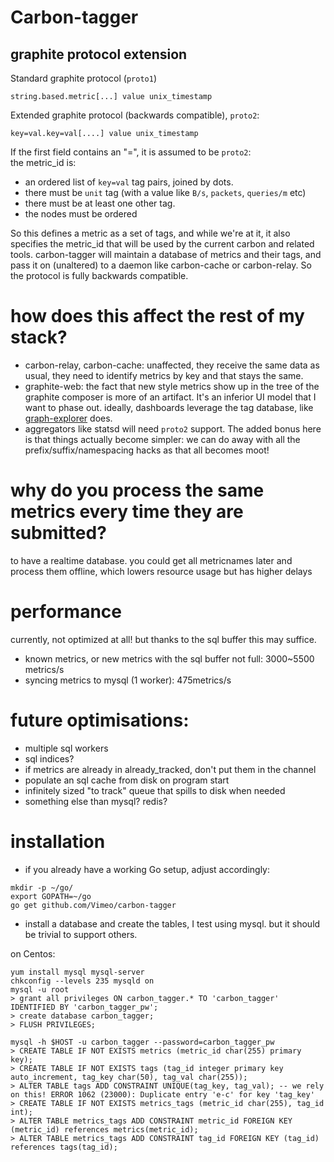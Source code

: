 # Carbon-tagger
## graphite protocol extension
Standard graphite protocol (`proto1`)
```
string.based.metric[...] value unix_timestamp
```
Extended graphite protocol (backwards compatible), `proto2`:
```
key=val.key=val[....] value unix_timestamp
```
If the first field contains an "=", it is assumed to be `proto2`:  
the metric_id is:

* an ordered list of `key=val` tag pairs, joined by dots.
* there must be `unit` tag (with a value like `B/s`, `packets`, `queries/m` etc)
* there must be at least one other tag.
* the nodes must be ordered


So this defines a metric as a set of tags, and while we're at it, it also
specifies the metric_id that will be used by the current carbon and related tools.
carbon-tagger will maintain a database of metrics and their tags, and pass it on (unaltered) to a daemon
like carbon-cache or carbon-relay. So the protocol is fully backwards compatible.


# how does this affect the rest of my stack?

* carbon-relay, carbon-cache: unaffected, they receive the same data as usual, they need to
identify metrics by key and that stays the same.
* graphite-web: the fact that new style metrics show up in the tree of the graphite composer is more of an artifact.  It's an inferior UI model that I want to phase out.
ideally, dashboards leverage the tag database, like [graph-explorer](http://vimeo.github.io/graph-explorer) does.
* aggregators like statsd will need `proto2` support.  The added bonus here is that things actually become simpler:
we can do away with all the prefix/suffix/namespacing hacks as that all becomes moot!

# why do you process the same metrics every time they are submitted?

to have a realtime database. you could get all metricnames later and process them offline, which lowers resource usage but has higher delays

# performance

currently, not optimized at all! but thanks to the sql buffer this may suffice.

* known metrics, or new metrics with the sql buffer not full: 3000~5500 metrics/s
* syncing metrics to mysql (1 worker): 475metrics/s

# future optimisations:

* multiple sql workers
* sql indices?
* if metrics are already in already_tracked, don't put them in the channel
* populate an sql cache from disk on program start
* infinitely sized "to track" queue that spills to disk when needed
* something else than mysql? redis?

# installation

* if you already have a working Go setup, adjust accordingly:

```
mkdir -p ~/go/
export GOPATH=~/go
go get github.com/Vimeo/carbon-tagger
```

* install a database and create the tables, I test using mysql. but it should be trivial to support others.

on Centos:
```
yum install mysql mysql-server
chkconfig --levels 235 mysqld on
mysql -u root
> grant all privileges ON carbon_tagger.* TO 'carbon_tagger' IDENTIFIED BY 'carbon_tagger_pw';
> create database carbon_tagger;
> FLUSH PRIVILEGES;

mysql -h $HOST -u carbon_tagger --password=carbon_tagger_pw
> CREATE TABLE IF NOT EXISTS metrics (metric_id char(255) primary key);
> CREATE TABLE IF NOT EXISTS tags (tag_id integer primary key auto_increment, tag_key char(50), tag_val char(255));
> ALTER TABLE tags ADD CONSTRAINT UNIQUE(tag_key, tag_val); -- we rely on this! ERROR 1062 (23000): Duplicate entry 'e-c' for key 'tag_key'
> CREATE TABLE IF NOT EXISTS metrics_tags (metric_id char(255), tag_id int);
> ALTER TABLE metrics_tags ADD CONSTRAINT metric_id FOREIGN KEY (metric_id) references metrics(metric_id);
> ALTER TABLE metrics_tags ADD CONSTRAINT tag_id FOREIGN KEY (tag_id) references tags(tag_id);
```
